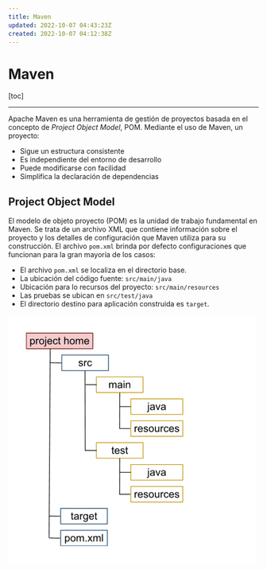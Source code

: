 ```yaml
---
title: Maven
updated: 2022-10-07 04:43:23Z
created: 2022-10-07 04:12:38Z
---
```


# Maven
[toc]
***
Apache Maven es una herramienta de gestión de proyectos basada en el concepto de *Project Object Model*, POM. Mediante el uso de Maven, un proyecto:
- Sigue un estructura consistente
- Es independiente del entorno de desarrollo
- Puede modificarse con facilidad
- Simplifica la declaración de dependencias

## Project Object Model
El modelo de objeto proyecto (POM) es la unidad de trabajo fundamental en Maven. Se trata de un archivo XML que contiene información sobre el proyecto y los detalles de configuración que Maven utiliza para su construcción. El archivo `pom.xml` brinda por defecto configuraciones que funcionan para la gran mayoría de los casos:
- El archivo `pom.xml` se localiza en el directorio base.
- La ubicación del código fuente: `src/main/java`
- Ubicación para lo recursos del proyecto: `src/main/resources`
- Las pruebas se ubican en `src/test/java`
- El directorio destino para aplicación construida es `target`.

![pom-maven.jpg](../_resources/pom-maven.jpg)

